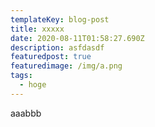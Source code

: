 ```yaml
---
templateKey: blog-post
title: xxxxx
date: 2020-08-11T01:58:27.690Z
description: asfdasdf
featuredpost: true
featuredimage: /img/a.png
tags:
  - hoge
---
```

aaabbb